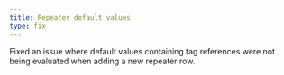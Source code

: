 ```yaml
---
title: Repeater default values
type: fix
---
```


Fixed an issue where default values containing tag references were not being evaluated when adding a new repeater row.